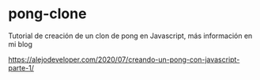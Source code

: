 # pong-clone

Tutorial de creación de un clon de pong en Javascript, más información en mi blog

https://alejodeveloper.com/2020/07/creando-un-pong-con-javascript-parte-1/
